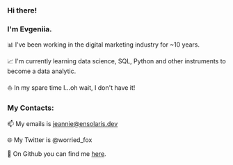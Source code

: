 ### Hi there! 

### I'm Evgeniia. 

📊 I've been working in the digital marketing industry for ~10 years. 

📈 I'm currently learning data science, SQL, Python and other instruments to become a data analytic. 

⛵️ In my spare time I...oh wait, I don't have it! 

### My Contacts: 
📫 My emails is jeannie@ensolaris.dev

🌐 My Twitter is @worried_fox

🦊 On Github you can find me [here](https://github.com/ensolaris).
